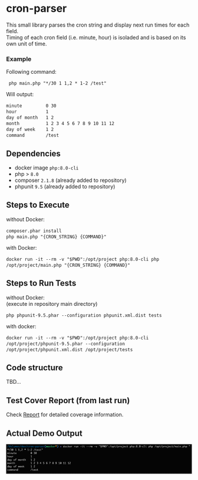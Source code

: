 # cron-parser
<p>This small library parses the cron string and display next run times for each field.<br>
Timing of each cron field (i.e. minute, hour) is isoladed and is based on its own unit of time. </p>

### Example
Following command:
```
 php main.php "*/30 1 1,2 * 1-2 /test"  
```
Will output:
```
minute         0 30
hour           1
day of month   1 2
month          1 2 3 4 5 6 7 8 9 10 11 12
day of week    1 2
command        /test
```

## Dependencies
- docker image ```php:8.0-cli```
- php > ```8.0```
- composer ```2.1.8``` (already added to repository)
- phpunit ```9.5``` (already added to repository)

## Steps to Execute
without Docker:
```
composer.phar install
php main.php "{CRON_STRING} {COMMAND}"  
```

with Docker:
```
docker run -it --rm -v "$PWD":/opt/project php:8.0-cli php /opt/project/main.php "{CRON_STRING} {COMMAND}"
```


## Steps to Run Tests
without Docker:<br>
(execute in repository main directory)
```
php phpunit-9.5.phar --configuration phpunit.xml.dist tests
```

with docker:<br>
```
docker run -it --rm -v "$PWD":/opt/project php:8.0-cli /opt/project/phpunit-9.5.phar --configuration /opt/project/phpunit.xml.dist /opt/project/tests
```
## Code structure

TBD...

## Test Cover Report (from last run)
Check [Report](https://github.com/khalidumarr/cron-parser/test-results.html) for detailed coverage information.
## Actual Demo Output
<img src="./output.png" alt="Ouput"/>
